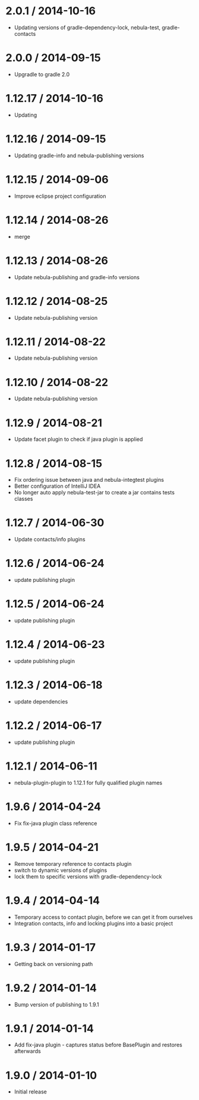 2.0.1 / 2014-10-16
==================

* Updating versions of gradle-dependency-lock, nebula-test, gradle-contacts

2.0.0 / 2014-09-15
==================

* Upgradle to gradle 2.0

1.12.17 / 2014-10-16
====================

* Updating 

1.12.16 / 2014-09-15
====================

* Updating gradle-info and nebula-publishing versions

1.12.15 / 2014-09-06
====================

* Improve eclipse project configuration

1.12.14 / 2014-08-26
====================

* merge

1.12.13 / 2014-08-26
====================

* Update nebula-publishing and gradle-info versions

1.12.12 / 2014-08-25
====================

* Update nebula-publishing version

1.12.11 / 2014-08-22
====================

* Update nebula-publishing version

1.12.10 / 2014-08-22
====================

* Update nebula-publishing version

1.12.9 / 2014-08-21
===================

* Update facet plugin to check if java plugin is applied

1.12.8 / 2014-08-15
===================

* Fix ordering issue between java and nebula-integtest plugins
* Better configuration of IntelliJ IDEA
* No longer auto apply nebula-test-jar to create a jar contains tests classes

1.12.7 / 2014-06-30
===================

* Update contacts/info plugins

1.12.6 / 2014-06-24
===================

* update publishing plugin

1.12.5 / 2014-06-24
===================

* update publishing plugin

1.12.4 / 2014-06-23
===================

* update publishing plugin

1.12.3 / 2014-06-18
===================

* update dependencies

1.12.2 / 2014-06-17
===================

* update publishing plugin

1.12.1 / 2014-06-11
===================

* nebula-plugin-plugin to 1.12.1 for fully qualified plugin names

1.9.6 / 2014-04-24
==================

* Fix fix-java plugin class reference


1.9.5 / 2014-04-21
==================

* Remove temporary reference to contacts plugin
* switch to dynamic versions of plugins
* lock them to specific versions with gradle-dependency-lock

1.9.4 / 2014-04-14
==================

* Temporary access to contact plugin, before we can get it from ourselves
* Integration contacts, info and locking plugins into a basic project

1.9.3 / 2014-01-17
==================

* Getting back on versioning path

1.9.2 / 2014-01-14
==================

* Bump version of publishing to 1.9.1

1.9.1 / 2014-01-14
==================

* Add fix-java plugin - captures status before BasePlugin and restores afterwards

1.9.0 / 2014-01-10
==================

* Initial release
